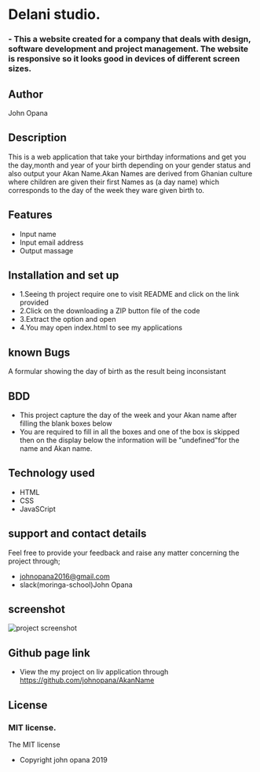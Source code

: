 # Delani studio.

### - This a website created for a company that deals with design, software development and project management. The website is responsive so it looks good in devices of different screen sizes.

## Author
John Opana

## Description

This is a web application that take your birthday informations and get you the day,month and year of your birth depending on your gender status and also output your Akan Name.Akan Names are derived from Ghanian culture where children are given their first Names as (a day name) which corresponds to the day of the week they ware given birth to.

## Features
- Input name
- Input email address
- Output massage


## Installation and set up
- 1.Seeing th project require one to visit README and click on the link provided
- 2.Click on the downloading a ZIP button file of the code
- 3.Extract the option and open
- 4.You may open index.html to see my applications

## known Bugs
A formular showing the day of birth as the result being inconsistant

## BDD
- This project capture the day  of the week and your Akan name  after filling the blank boxes below
- You are required to fill in all the boxes and one of the box is skipped then on the display below the information will be "undefined"for the name and Akan  name.



## Technology used
- HTML
- CSS
- JavaSCript

## support and contact details
Feel free to provide your feedback and raise any matter concerning the project through;
- johnopana2016@gmail.com
- slack(moringa-school)John Opana

## screenshot
![project screenshot](images/screenshot.png)

## Github page link
- View the my project on liv application through https://github.com/johnopana/AkanName


## License

### MIT license.
The MIT license
* Copyright john opana 2019




